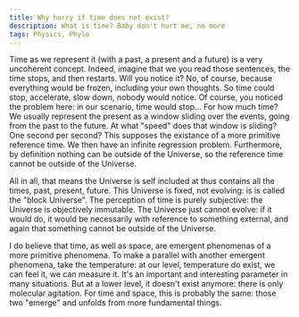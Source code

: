 ```yaml
---
title: Why hurry if time does not exist?
description: What is time? Baby don't hurt me, no more
tags: Physics, Phylo
---
```


Time as we represent it (with a past, a present and a future) is a very uncoherent concept.
Indeed, imagine that we you read those sentences, the time stops, and then restarts.
Will you notice it?
No, of course, because everything would be frozen, including your own thoughts.
So time could stop, accelerate, slow down, nobody would notice.
Of course, you noticed the problem here: in our scenario, time would stop... For how much time?
We usually represent the present as a window sliding over the events, going from the past to the future.
At what "speed" does that window is sliding? One second per second?
This supposes the existance of a more primitive reference time.
We then have an infinite regression problem.
Furthermore, by definition nothing can be outside of the Universe, so the reference time cannot be outside of the Universe.

All in all, that means the Universe is self included at thus contains all the times, past, present, future.
This Universe is fixed, not evolving: is is called the "block Universe".
The perception of time is purely subjective: the Universe is objectively immutable.
The Universe just cannot evolve: if it would do, it would be necessarily with reference to something external, and again that something cannot be outside of the Universe.

I do believe that time, as well as space, are emergent phenomenas of a more primitive phenomena.
To make a parallel with another emergent phenomena, take the temperature: at our level, temperature do exist, we can feel it, we can measure it.
It's an important and interesting parameter in many situations.
But at a lower level, it doesn't exist anymore: there is only molecular agitation.
For time and space, this is probably the same: those two "emerge" and unfolds from more fundamental things.



